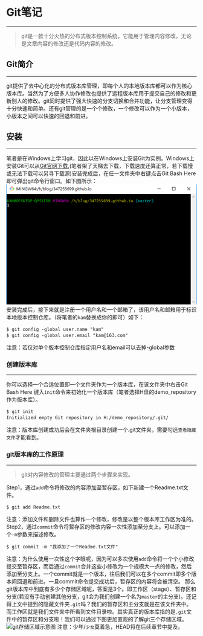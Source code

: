 # Git笔记
---
> git是一款十分火热的分布式版本控制系统，它能用于管理内容修改，无论是文章内容的修改还是代码内容的修改。

## Git简介
---
git提供了去中心化的分布式版本库管理，即每个人的本地版本库都可以作为核心版本库。当然为了方便多人协作修改也提供了远程版本库用于提交自己的修改和更新别人的修改。git同时提供了强大快速的分支切换和合并功能，让分支管理变得十分快速和简单。还有git管理的是一个个修改，一个修改可以作为一个小版本，小版本之间可以快速的回退和前进。
## 安装
---
 笔者是在Windows上学习git，因此以在Windows上安装Git为实例。Windows上安装Git可以从[Git官网下载](https://git-scm.com/downloads "Git"),(笔者架了天梯去下载，下载速度还算正常，若下载慢或无法下载可以另寻下载源)安装完成后，在任一文件夹中右键点击Git Bash Here即可弹出git命令行窗口。如下图所示：
 ![git命令行窗口](/img/posts/gitdemo01.png "git命令行窗口")
 安装完成后，接下来就是注册一个用户名和一个邮箱了，该用户名和邮箱用于标识本地版本控制仓库。（将笔者的`kam`替换成你的即可）如下：

    $ git config -global user.name "kam"
    $ git config -global user.email "kam@163.com"
注意：若仅对单个版本控制仓库指定用户名和email可以去掉-global参数
### 创建版本库
---
你可以选择一个合适位置即一个文件夹作为一个版本库，在该文件夹中右击Git Bash Here 键入`init`命令来初始化一个版本库（笔者选择H盘的demo_repository作为版本库）。
    
    $ git init
    Initialized empty Git repository in H:/demo_repository/.git/
注意：版本库创建成功后会在文件夹根目录创建一个.git文件夹，需要勾选`查看隐藏文件`才能看到。
### git版本库的工作原理
---
> git对内容修改的管理主要通过两个步骤来实现。

Step1，通过`add`命令将修改的内容添加至暂存区，如下新建一个Readme.txt文件。

    $ git add Readme.txt
注意：添加文件和删除文件也算作一个修改，修改是以整个版本库工作区为准的。
Step2，通过`commit`命令将暂存区的修改内容一次性添加至分支上。可以添加一个`-m`参数来描述修改。
    
    $ git commit -m "我添加了一个Readme.txt文件"
注意：为什么使用一次性这个字眼呢，因为可以多次使用`add`命令将一个个小修改提交至暂存区，而后通过`commit`合并这些小修改为一个规模大一点的修改，然后添加至分支上。一个commit就是一个版本，往后我们可以在多个commit即多个版本间回退和前进。一旦commit命令提交成功后，暂存区的内容将会被清空。
那么git版本库中到底有多少个存储区域呢，答案是3个。即工作区（stage）、暂存区和分支(若没有手动创建其他分支，git会为我们创建一个名为`master`的主分支)。还记得上文中提到的隐藏文件夹`.git`吗？我们的暂存区和主分支就是在该文件夹中。而工作区就是我们文件夹中所看到文件目录啦。其实真正的版本库指的是`.git`文件中的暂存区和分支啦！我们可以通过下图更加直观的了解git三个存储区域。
![git存储区域示意图](/img/posts/gitdemo02.png "git存储区域示意图")
注意：少年/`少女`莫着急，HEAD将在后续章节中提及。


 

